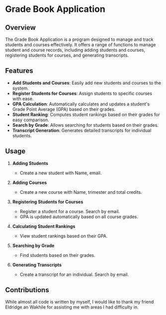 # Grade Book Application

## Overview

The Grade Book Application is a program designed to manage and track students and courses effectively. It offers a range of functions to manage student and course records, including adding students and courses, registering students for courses, and generating transcripts. 

## Features

- **Add Students and Courses**: Easily add new students and courses to the system.
- **Register Students for Courses**: Assign students to specific courses with ease.
- **GPA Calculation**: Automatically calculates and updates a student's Grade Point Average (GPA) based on their grades.
- **Student Ranking**: Computes student rankings based on their grades for easy comparison.
- **Search by Grade**: Allows searching for students based on their grades.
- **Transcript Generation**: Generates detailed transcripts for individual students.

## Usage

1. **Adding Students**
   - Create a new student with Name, email. 

2. **Adding Courses**
   - Create a new course with Name, trimester and total credits. 

3. **Registering Students for Courses**
   - Register a student for a course. Search by email.
   - GPA is updated automatically based on all course grades.

4. **Calculating Student Rankings**
   - View student rankings based on their GPA.

5. **Searching by Grade**
   - Find students based on their grades.

6. **Generating Transcripts**
   - Create a transcript for an individual. Search by email.

## Contributions

While almost all code is written by myself, I would like to thank my friend Eldridge an Wakhile for assisting me with areas I had difficulty in.


